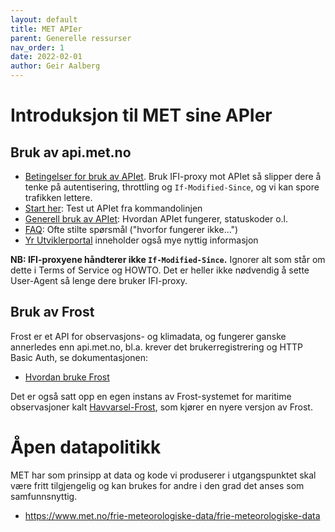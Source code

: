 ```yaml
---
layout: default
title: MET APIer
parent: Generelle ressurser
nav_order: 1
date: 2022-02-01
author: Geir Aalberg
---
```


# Introduksjon til MET sine APIer

## Bruk av api.met.no

- [Betingelser for bruk av APIet](https://docs.api.met.no/doc/TermsOfService).
  Bruk IFI-proxy mot APIet så slipper dere å tenke på autentisering, throttling og `If-Modified-Since`, og vi kan spore trafikken lettere.
- [Start her](https://docs.api.met.no/doc/GettingStarted): Test ut APIet fra kommandolinjen
- [Generell bruk av APIet](https://docs.api.met.no/doc/usage): Hvordan APIet fungerer, statuskoder o.l.
- [FAQ](https://docs.api.met.no/doc/FAQ): Ofte stilte spørsmål ("hvorfor fungerer ikke...")
- [Yr Utviklerportal](https://developer.yr.no/) inneholder også mye nyttig informasjon

**NB: IFI-proxyene håndterer ikke `If-Modified-Since`.** Ignorer alt som står om dette i Terms of Service og HOWTO.
Det er heller ikke nødvendig å sette User-Agent så lenge dere bruker IFI-proxy.

## Bruk av Frost

Frost er et API for observasjons- og klimadata, og fungerer ganske annerledes enn api.met.no,
bl.a. krever det brukerregistrering og HTTP Basic Auth, se dokumentasjonen:

- [Hvordan bruke Frost](https://frost.met.no/howto.html)

Det er også satt opp en egen instans av Frost-systemet for maritime observasjoner kalt [Havvarsel-Frost](/havvarsel),
som kjører en nyere versjon av Frost.

# Åpen datapolitikk

MET har som prinsipp at data og kode vi produserer i utgangspunktet skal være
fritt tilgjengelig og kan brukes for andre i den grad det anses som samfunnsnyttig.

- <https://www.met.no/frie-meteorologiske-data/frie-meteorologiske-data>
